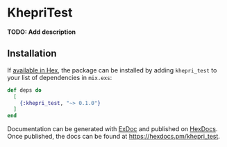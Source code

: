 # KhepriTest

**TODO: Add description**

## Installation

If [available in Hex](https://hex.pm/docs/publish), the package can be installed
by adding `khepri_test` to your list of dependencies in `mix.exs`:

```elixir
def deps do
  [
    {:khepri_test, "~> 0.1.0"}
  ]
end
```

Documentation can be generated with [ExDoc](https://github.com/elixir-lang/ex_doc)
and published on [HexDocs](https://hexdocs.pm). Once published, the docs can
be found at <https://hexdocs.pm/khepri_test>.

